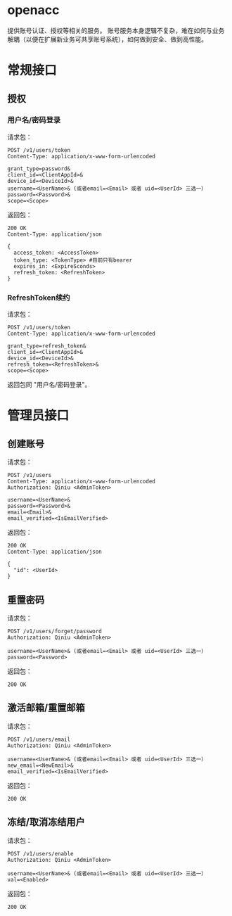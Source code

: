 openacc
=======

提供账号认证、授权等相关的服务。
账号服务本身逻辑不复杂，难在如何与业务解耦（以便在扩展新业务可共享账号系统），如何做到安全、做到高性能。

# 常规接口

## 授权

### 用户名/密码登录

请求包：

```
POST /v1/users/token
Content-Type: application/x-www-form-urlencoded

grant_type=password&
client_id=<ClientAppId>&
device_id=<DeviceId>&
username=<UserName>& (或者email=<Email> 或者 uid=<UserId> 三选一）
password=<Password>&
scope=<Scope>
```

返回包：

```
200 OK
Content-Type: application/json

{
  access_token: <AccessToken>
  token_type: <TokenType> #目前只有bearer
  expires_in: <ExpireSconds>
  refresh_token: <RefreshToken>
}
```

### RefreshToken续约

请求包：

```
POST /v1/users/token
Content-Type: application/x-www-form-urlencoded

grant_type=refresh_token&
client_id=<ClientAppId>&
device_id=<DeviceId>&
refresh_token=<RefreshToken>&
scope=<Scope>
```

返回包同 "用户名/密码登录"。


# 管理员接口

## 创建账号

请求包：

```
POST /v1/users
Content-Type: application/x-www-form-urlencoded
Authorization: Qiniu <AdminToken>

username=<UserName>&
password=<Password>&
email=<Email>&
email_verified=<IsEmailVerified>
```

返回包：

```
200 OK
Content-Type: application/json

{
  "id": <UserId>
}
```

## 重置密码

请求包：

```
POST /v1/users/forget/password
Authorization: Qiniu <AdminToken>

username=<UserName>& (或者email=<Email> 或者 uid=<UserId> 三选一）
password=<Password>
```

返回包：

```
200 OK
```

## 激活邮箱/重置邮箱

请求包：

```
POST /v1/users/email
Authorization: Qiniu <AdminToken>

username=<UserName>& (或者email=<Email> 或者 uid=<UserId> 三选一）
new_email=<NewEmail>&
email_verified=<IsEmailVerified>
```

返回包：

```
200 OK
```

## 冻结/取消冻结用户

请求包：

```
POST /v1/users/enable
Authorization: Qiniu <AdminToken>

username=<UserName>& (或者email=<Email> 或者 uid=<UserId> 三选一）
val=<Enabled>
```

返回包：

```
200 OK
```
